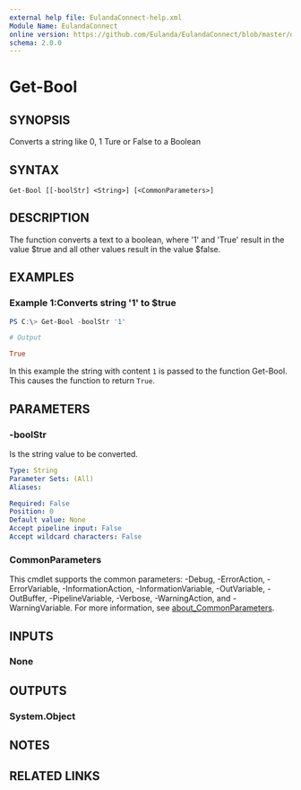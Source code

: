 ```yaml
---
external help file: EulandaConnect-help.xml
Module Name: EulandaConnect
online version: https://github.com/Eulanda/EulandaConnect/blob/master/docs/Get-Bool.md
schema: 2.0.0
---
```


# Get-Bool

## SYNOPSIS
Converts a string like 0, 1 Ture or False to a Boolean

## SYNTAX

```
Get-Bool [[-boolStr] <String>] [<CommonParameters>]
```

## DESCRIPTION
The function converts a text to a boolean, where '1' and 'True' result in the value $true and all other values result in the value $false.  

## EXAMPLES

### Example 1:Converts  string '1' to $true
```powershell
PS C:\> Get-Bool -boolStr '1'
```

```ini
# Output

True
```

In this example the string with content `1` is passed to the function Get-Bool. This causes the function to return `True`.

## PARAMETERS

### -boolStr
Is the string value to be converted.

```yaml
Type: String
Parameter Sets: (All)
Aliases:

Required: False
Position: 0
Default value: None
Accept pipeline input: False
Accept wildcard characters: False
```

### CommonParameters
This cmdlet supports the common parameters: -Debug, -ErrorAction, -ErrorVariable, -InformationAction, -InformationVariable, -OutVariable, -OutBuffer, -PipelineVariable, -Verbose, -WarningAction, and -WarningVariable. For more information, see [about_CommonParameters](http://go.microsoft.com/fwlink/?LinkID=113216).

## INPUTS

### None

## OUTPUTS

### System.Object
## NOTES

## RELATED LINKS
